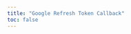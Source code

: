 ```yaml
---
title: "Google Refresh Token Callback"
toc: false
---
```


<NaiveClient>
<Callback />
</NaiveClient>

<script setup lang="ts">
import Callback from "@Google/Callback";
</script>
